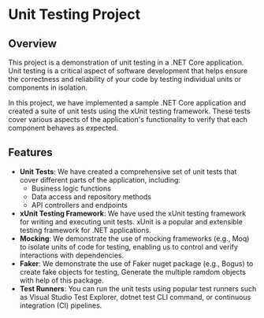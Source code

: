 # Unit Testing Project

## Overview

This project is a demonstration of unit testing in a .NET Core application. Unit testing is a critical aspect of software development that helps ensure the correctness and reliability of your code by testing individual units or components in isolation.

In this project, we have implemented a sample .NET Core application and created a suite of unit tests using the xUnit testing framework. These tests cover various aspects of the application's functionality to verify that each component behaves as expected.

## Features

- **Unit Tests**: We have created a comprehensive set of unit tests that cover different parts of the application, including:
  - Business logic functions
  - Data access and repository methods
  - API controllers and endpoints
- **xUnit Testing Framework**: We have used the xUnit testing framework for writing and executing unit tests. xUnit is a popular and extensible testing framework for .NET applications.
- **Mocking**: We demonstrate the use of mocking frameworks (e.g., Moq) to isolate units of code for testing, enabling us to control and verify interactions with dependencies.
- **Faker**: We demonstrate the use of Faker nuget package (e.g., Bogus) to create fake objects for testing, Generate the multiple ramdom objects with help of this package.
- **Test Runners**: You can run the unit tests using popular test runners such as Visual Studio Test Explorer, dotnet test CLI command, or continuous integration (CI) pipelines.
